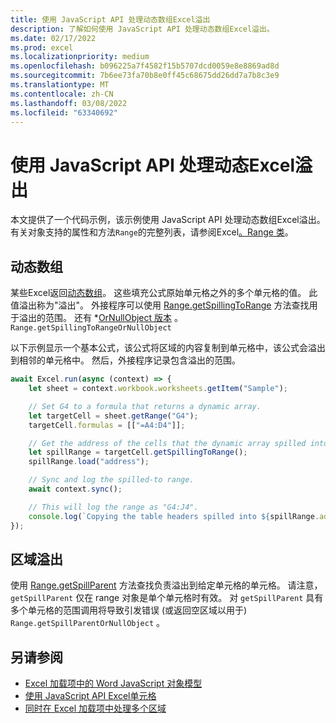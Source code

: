 ```yaml
---
title: 使用 JavaScript API 处理动态数组Excel溢出
description: 了解如何使用 JavaScript API 处理动态数组Excel溢出。
ms.date: 02/17/2022
ms.prod: excel
ms.localizationpriority: medium
ms.openlocfilehash: b096225a7f4582f15b5707dcd0059e8e8869ad8d
ms.sourcegitcommit: 7b6ee73fa70b8e0ff45c68675dd26dd7a7b8c3e9
ms.translationtype: MT
ms.contentlocale: zh-CN
ms.lasthandoff: 03/08/2022
ms.locfileid: "63340692"
---
```

# <a name="handle-dynamic-arrays-and-spilling-using-the-excel-javascript-api"></a>使用 JavaScript API 处理动态Excel溢出

本文提供了一个代码示例，该示例使用 JavaScript API 处理动态数组Excel溢出。 有关对象支持的属性和方法`Range`的完整列表，请参阅Excel[。Range 类](/javascript/api/excel/excel.range)。

## <a name="dynamic-arrays"></a>动态数组

某些Excel返回[动态数组](https://support.microsoft.com/office/205c6b06-03ba-4151-89a1-87a7eb36e531)。 这些填充公式原始单元格之外的多个单元格的值。 此值溢出称为"溢出"。 外接程序可以使用 [Range.getSpillingToRange](/javascript/api/excel/excel.range#excel-excel-range-getspillingtorange-member(1)) 方法查找用于溢出的范围。 还有 *[OrNullObject 版本](../develop/application-specific-api-model.md#ornullobject-methods-and-properties) 。 `Range.getSpillingToRangeOrNullObject`

以下示例显示一个基本公式，该公式将区域的内容复制到单元格中，该公式会溢出到相邻的单元格中。 然后，外接程序记录包含溢出的范围。

```js
await Excel.run(async (context) => {
    let sheet = context.workbook.worksheets.getItem("Sample");

    // Set G4 to a formula that returns a dynamic array.
    let targetCell = sheet.getRange("G4");
    targetCell.formulas = [["=A4:D4"]];

    // Get the address of the cells that the dynamic array spilled into.
    let spillRange = targetCell.getSpillingToRange();
    spillRange.load("address");

    // Sync and log the spilled-to range.
    await context.sync();

    // This will log the range as "G4:J4".
    console.log(`Copying the table headers spilled into ${spillRange.address}.`);
});
```

## <a name="range-spilling"></a>区域溢出

使用 [Range.getSpillParent](/javascript/api/excel/excel.range#excel-excel-range-getspillparent-member(1)) 方法查找负责溢出到给定单元格的单元格。 请注意， `getSpillParent` 仅在 range 对象是单个单元格时有效。 对 `getSpillParent` 具有多个单元格的范围调用将导致引发错误 (或返回空区域以用于) `Range.getSpillParentOrNullObject` 。

## <a name="see-also"></a>另请参阅

- [Excel 加载项中的 Word JavaScript 对象模型](excel-add-ins-core-concepts.md)
- [使用 JavaScript API Excel单元格](excel-add-ins-cells.md)
- [ 同时在 Excel 加载项中处理多个区域 ](excel-add-ins-multiple-ranges.md)
